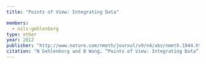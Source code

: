 ```yaml
---
title: "Points of View: Integrating Data"

members:
  - nils-gehlenborg
type: other
year: 2012
publisher: "http://www.nature.com/nmeth/journal/v9/n4/abs/nmeth.1944.html"
citation: "N Gehlenborg and B Wong, “Points of View: Integrating Data“, *Nature Methods* **9**(4):315 (2012)."
---
```

